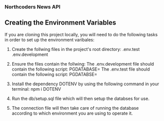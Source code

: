 ### Northcoders News API

## Creating the Environment Variables
If you are cloning this project locally, you will need to do the following tasks in order to set up the environment varibales:

1. Create the follwing files in the project's root directory:
.env.test
.env.development

2. Ensure the files contain the follwing: 
The .env.development file should contain the following script: PGDATABASE= <databse name here>
The .env.test file should contain the following script: PGDATABSE= <test databse name here>

3. Install the dependency DOTENV by using the following command in your terminal: npm i DOTENV
4. Run the db/setup.sql file which will then setup the databses for use. 
5. The connection file will then take care of running the database according to which environment you are using to operate it. 
